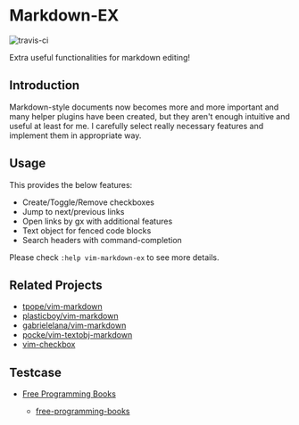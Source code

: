 # Markdown-EX

![travis-ci](https://travis-ci.org/iwataka/vim-markdown-ex.svg?branch=master)

Extra useful functionalities for markdown editing!

## Introduction

Markdown-style documents now becomes more and more important and many helper
plugins have been created, but they aren't enough intuitive and useful at least
for me. I carefully select really necessary features and implement them in
appropriate way.

## Usage

This provides the below features:

+ Create/Toggle/Remove checkboxes
+ Jump to next/previous links
+ Open links by gx with additional features
+ Text object for fenced code blocks
+ Search headers with command-completion

Please check `:help vim-markdown-ex` to see more details.

## Related Projects

+ [tpope/vim-markdown](https://github.com/tpope/vim-markdown)
+ [plasticboy/vim-markdown](https://github.com/plasticboy/vim-markdown)
+ [gabrielelana/vim-markdown](https://github.com/gabrielelana/vim-markdown)
+ [pocke/vim-textobj-markdown](https://github.com/pocke/vim-textobj-markdown)
+ [vim-checkbox](https://github.com/jkramer/vim-checkbox)

## Testcase

+ [Free Programming Books](https://github.com/vhf/free-programming-books)

    - [free-programming-books](https://github.com/vhf/free-programming-books/blob/master/free-programming-books.md)
